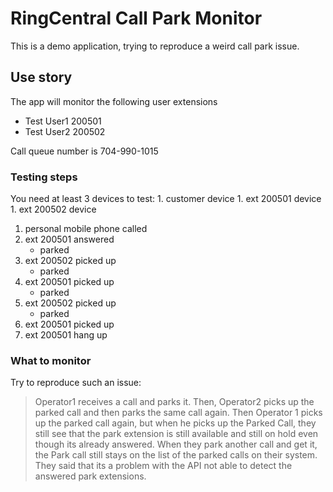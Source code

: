 # RingCentral Call Park Monitor

This is a demo application, trying to reproduce a weird call park issue.


## Use story

The app will monitor the following user extensions

  - Test User1 200501
  - Test User2 200502

Call queue number is 704-990-1015


### Testing steps

You need at least 3 devices to test:
    1. customer device
    1. ext 200501 device
    1. ext 200502 device


1. personal mobile phone called
1. ext 200501 answered
    - parked
1. ext 200502 picked up
    - parked
1. ext 200501 picked up
    - parked
1. ext 200502 picked up
    - parked
1. ext 200501 picked up
1. ext 200501 hang up


### What to monitor

Try to reproduce such an issue:

> Operator1 receives a call and parks it. Then, Operator2 picks up the parked call and then parks the same call again. Then Operator 1 picks up the parked call again, but when he picks up the Parked Call, they still see that the park extension is still available and still on hold even though its already answered. When they park another call and get it, the Park call still stays on the list of the parked calls on their system. They said that its a problem with the API not able to detect the answered park extensions.
